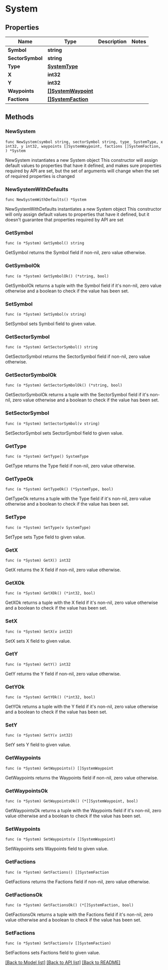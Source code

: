 # System

## Properties

Name | Type | Description | Notes
------------ | ------------- | ------------- | -------------
**Symbol** | **string** |  | 
**SectorSymbol** | **string** |  | 
**Type** | [**SystemType**](SystemType.md) |  | 
**X** | **int32** |  | 
**Y** | **int32** |  | 
**Waypoints** | [**[]SystemWaypoint**](SystemWaypoint.md) |  | 
**Factions** | [**[]SystemFaction**](SystemFaction.md) |  | 

## Methods

### NewSystem

`func NewSystem(symbol string, sectorSymbol string, type_ SystemType, x int32, y int32, waypoints []SystemWaypoint, factions []SystemFaction, ) *System`

NewSystem instantiates a new System object
This constructor will assign default values to properties that have it defined,
and makes sure properties required by API are set, but the set of arguments
will change when the set of required properties is changed

### NewSystemWithDefaults

`func NewSystemWithDefaults() *System`

NewSystemWithDefaults instantiates a new System object
This constructor will only assign default values to properties that have it defined,
but it doesn't guarantee that properties required by API are set

### GetSymbol

`func (o *System) GetSymbol() string`

GetSymbol returns the Symbol field if non-nil, zero value otherwise.

### GetSymbolOk

`func (o *System) GetSymbolOk() (*string, bool)`

GetSymbolOk returns a tuple with the Symbol field if it's non-nil, zero value otherwise
and a boolean to check if the value has been set.

### SetSymbol

`func (o *System) SetSymbol(v string)`

SetSymbol sets Symbol field to given value.


### GetSectorSymbol

`func (o *System) GetSectorSymbol() string`

GetSectorSymbol returns the SectorSymbol field if non-nil, zero value otherwise.

### GetSectorSymbolOk

`func (o *System) GetSectorSymbolOk() (*string, bool)`

GetSectorSymbolOk returns a tuple with the SectorSymbol field if it's non-nil, zero value otherwise
and a boolean to check if the value has been set.

### SetSectorSymbol

`func (o *System) SetSectorSymbol(v string)`

SetSectorSymbol sets SectorSymbol field to given value.


### GetType

`func (o *System) GetType() SystemType`

GetType returns the Type field if non-nil, zero value otherwise.

### GetTypeOk

`func (o *System) GetTypeOk() (*SystemType, bool)`

GetTypeOk returns a tuple with the Type field if it's non-nil, zero value otherwise
and a boolean to check if the value has been set.

### SetType

`func (o *System) SetType(v SystemType)`

SetType sets Type field to given value.


### GetX

`func (o *System) GetX() int32`

GetX returns the X field if non-nil, zero value otherwise.

### GetXOk

`func (o *System) GetXOk() (*int32, bool)`

GetXOk returns a tuple with the X field if it's non-nil, zero value otherwise
and a boolean to check if the value has been set.

### SetX

`func (o *System) SetX(v int32)`

SetX sets X field to given value.


### GetY

`func (o *System) GetY() int32`

GetY returns the Y field if non-nil, zero value otherwise.

### GetYOk

`func (o *System) GetYOk() (*int32, bool)`

GetYOk returns a tuple with the Y field if it's non-nil, zero value otherwise
and a boolean to check if the value has been set.

### SetY

`func (o *System) SetY(v int32)`

SetY sets Y field to given value.


### GetWaypoints

`func (o *System) GetWaypoints() []SystemWaypoint`

GetWaypoints returns the Waypoints field if non-nil, zero value otherwise.

### GetWaypointsOk

`func (o *System) GetWaypointsOk() (*[]SystemWaypoint, bool)`

GetWaypointsOk returns a tuple with the Waypoints field if it's non-nil, zero value otherwise
and a boolean to check if the value has been set.

### SetWaypoints

`func (o *System) SetWaypoints(v []SystemWaypoint)`

SetWaypoints sets Waypoints field to given value.


### GetFactions

`func (o *System) GetFactions() []SystemFaction`

GetFactions returns the Factions field if non-nil, zero value otherwise.

### GetFactionsOk

`func (o *System) GetFactionsOk() (*[]SystemFaction, bool)`

GetFactionsOk returns a tuple with the Factions field if it's non-nil, zero value otherwise
and a boolean to check if the value has been set.

### SetFactions

`func (o *System) SetFactions(v []SystemFaction)`

SetFactions sets Factions field to given value.



[[Back to Model list]](../README.md#documentation-for-models) [[Back to API list]](../README.md#documentation-for-api-endpoints) [[Back to README]](../README.md)


